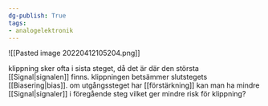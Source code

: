 ```yaml
---
dg-publish: True
tags: 
- analogelektronik
---
```

![[Pasted image 20220412105204.png]]

klippning sker ofta i sista steget, då det är där den största [[Signal|signalen]] finns. klippningen betsämmer slutstegets [[Biasering|bias]]. om utgångssteget har [[förstärkning]] kan man ha mindre [[Signal|signaler]] i föregående steg vilket ger mindre risk för klippning?